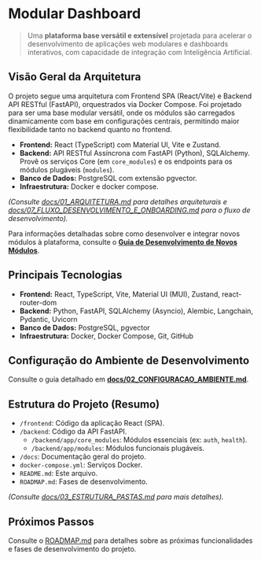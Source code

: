 # Modular Dashboard

> Uma **plataforma base versátil e extensível** projetada para acelerar o desenvolvimento de aplicações web modulares e dashboards interativos, com capacidade de integração com Inteligência Artificial.

## Visão Geral da Arquitetura

O projeto segue uma arquitetura com Frontend SPA (React/Vite) e Backend API RESTful (FastAPI), orquestrados via Docker Compose. Foi projetado para ser uma base modular versátil, onde os módulos são carregados dinamicamente com base em configurações centrais, permitindo maior flexibilidade tanto no backend quanto no frontend.

* **Frontend:** React (TypeScript) com Material UI, Vite e Zustand.
* **Backend:** API RESTful Assíncrona com FastAPI (Python), SQLAlchemy. Provê os serviços Core (em `core_modules`) e os endpoints para os módulos plugáveis (`modules`).
* **Banco de Dados:** PostgreSQL com extensão pgvector.
* **Infraestrutura:** Docker e docker compose.

*(Consulte [docs/01_ARQUITETURA.md](./docs/01_ARQUITETURA.md) para detalhes arquiteturais e [docs/07_FLUXO_DESENVOLVIMENTO_E_ONBOARDING.md](./docs/07_FLUXO_DESENVOLVIMENTO_E_ONBOARDING.md) para o fluxo de desenvolvimento).*

Para informações detalhadas sobre como desenvolver e integrar novos módulos à plataforma, consulte o **[Guia de Desenvolvimento de Novos Módulos](./docs/modules/00_DEVELOPING_MODULES.md)**.

## Principais Tecnologias

- **Frontend:** React, TypeScript, Vite, Material UI (MUI), Zustand, react-router-dom
- **Backend:** Python, FastAPI, SQLAlchemy (Asyncio), Alembic, Langchain, Pydantic, Uvicorn
- **Banco de Dados:** PostgreSQL, pgvector
- **Infraestrutura:** Docker, Docker Compose, Git, GitHub

## Configuração do Ambiente de Desenvolvimento

Consulte o guia detalhado em **[docs/02_CONFIGURACAO_AMBIENTE.md](./docs/02_CONFIGURACAO_AMBIENTE.md)**.

## Estrutura do Projeto (Resumo)

* `/frontend`: Código da aplicação React (SPA).
* `/backend`: Código da API FastAPI.
    * `/backend/app/core_modules`: Módulos essenciais (ex: `auth`, `health`).
    * `/backend/app/modules`: Módulos funcionais plugáveis.
* `/docs`: Documentação geral do projeto.
* `docker-compose.yml`: Serviços Docker.
* `README.md`: Este arquivo.
* `ROADMAP.md`: Fases de desenvolvimento.

*(Consulte [docs/03_ESTRUTURA_PASTAS.md](./docs/03_ESTRUTURA_PASTAS.md) para mais detalhes).*

## Próximos Passos

Consulte o [ROADMAP.md](./ROADMAP.md) para detalhes sobre as próximas funcionalidades e fases de desenvolvimento do projeto.

